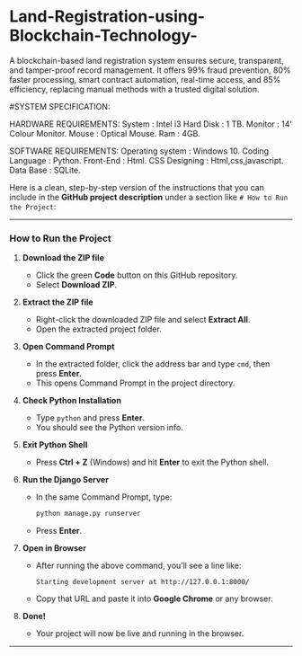 # Land-Registration-using-Blockchain-Technology-
A blockchain-based land registration system ensures secure, transparent, and tamper-proof record management. It offers 99% fraud prevention, 80% faster processing, smart contract automation, real-time access, and 85% efficiency, replacing manual methods with a trusted digital solution.

#SYSTEM SPECIFICATION:

HARDWARE REQUIREMENTS:
System		:   Intel i3
Hard Disk :   1 TB.
Monitor	  :   14’ Colour Monitor.
Mouse		  :   Optical Mouse.
Ram		    :   4GB.

SOFTWARE REQUIREMENTS:
Operating system 	:   Windows 10.
Coding Language		:   Python.
Front-End			    :   Html. CSS
Designing			    :   Html,css,javascript.
Data Base			    :   SQLite.


Here is a clean, step-by-step version of the instructions that you can include in the **GitHub project description** under a section like `# How to Run the Project`:

---

### How to Run the Project

1. **Download the ZIP file**

   * Click the green **Code** button on this GitHub repository.
   * Select **Download ZIP**.

2. **Extract the ZIP file**

   * Right-click the downloaded ZIP file and select **Extract All**.
   * Open the extracted project folder.

3. **Open Command Prompt**

   * In the extracted folder, click the address bar and type `cmd`, then press **Enter**.
   * This opens Command Prompt in the project directory.

4. **Check Python Installation**

   * Type `python` and press **Enter**.
   * You should see the Python version info.

5. **Exit Python Shell**

   * Press **Ctrl + Z** (Windows) and hit **Enter** to exit the Python shell.

6. **Run the Django Server**

   * In the same Command Prompt, type:

     ```bash
     python manage.py runserver
     ```
   * Press **Enter**.

7. **Open in Browser**

   * After running the above command, you’ll see a line like:

     ```
     Starting development server at http://127.0.0.1:8000/
     ```
   * Copy that URL and paste it into **Google Chrome** or any browser.

8. **Done!** 

   * Your project will now be live and running in the browser.

---
